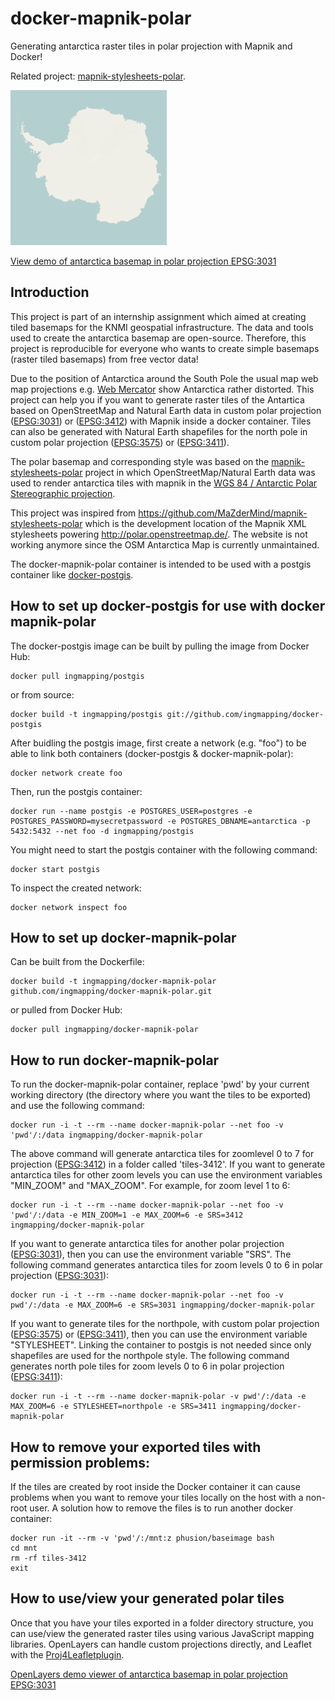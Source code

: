 # docker-mapnik-polar
Generating antarctica raster tiles in polar projection with Mapnik and Docker!

Related project: [mapnik-stylesheets-polar](https://github.com/ingmapping/mapnik-stylesheets-polar/).

<img src="https://github.com/ingmapping/mapnik-stylesheets-polar/blob/master/demo.gif" width="250">

[View demo of antarctica basemap in polar projection EPSG:3031](https://tileserver.ingmapping.com/osm_antarctica/index.html)

## Introduction  

This project is part of an internship assignment which aimed at creating tiled basemaps for the KNMI geospatial infrastructure. The data and tools used to create the antarctica basemap are open-source. Therefore, this project is reproducible for everyone who wants to create simple basemaps (raster tiled basemaps) from free vector data! 

Due to the position of Antarctica around the South Pole the usual map web map projections e.g. [Web Mercator](https://epsg.io/3857) show Antarctica rather distorted. This project can help you if you want to generate raster tiles of the Antartica based on OpenStreetMap and Natural Earth data in custom polar projection ([EPSG:3031](https://epsg.io/3031)) or ([EPSG:3412](https://epsg.io/3412)) with Mapnik inside a docker container. Tiles can also be generated with Natural Earth shapefiles for the north pole in custom polar projection ([EPSG:3575](https://epsg.io/3031)) or ([EPSG:3411](https://epsg.io/3411)).

The polar basemap and corresponding style was based on the [mapnik-stylesheets-polar](https://github.com/ingmapping/mapnik-stylesheets-polar/) project in which OpenStreetMap/Natural Earth data was used to render antarctica tiles with mapnik in the [WGS 84 / Antarctic Polar Stereographic projection](https://epsg.io/3031).

This project was inspired from https://github.com/MaZderMind/mapnik-stylesheets-polar which is the development location of the Mapnik XML stylesheets powering http://polar.openstreetmap.de/. The website is not working anymore since the OSM Antarctica Map is currently unmaintained. 

The docker-mapnik-polar container is intended to be used with a postgis container like [docker-postgis](https://github.com/ingmapping/docker-postgis).

## How to set up docker-postgis for use with docker mapnik-polar

The docker-postgis image can be built by pulling the image from Docker Hub:

```
docker pull ingmapping/postgis
```
or from source:

```
docker build -t ingmapping/postgis git://github.com/ingmapping/docker-postgis
```

After buidling the postgis image, first create a network (e.g. "foo") to be able to link both containers (docker-postgis & docker-mapnik-polar): 

```
docker network create foo
```

Then, run the postgis container:

```
docker run --name postgis -e POSTGRES_USER=postgres -e POSTGRES_PASSWORD=mysecretpassword -e POSTGRES_DBNAME=antarctica -p 5432:5432 --net foo -d ingmapping/postgis
```
You might need to start the postgis container with the following command:

```
docker start postgis
```

To inspect the created network:

```
docker network inspect foo
```

## How to set up docker-mapnik-polar

Can be built from the Dockerfile:

```
docker build -t ingmapping/docker-mapnik-polar github.com/ingmapping/docker-mapnik-polar.git
```

or pulled from Docker Hub:

```
docker pull ingmapping/docker-mapnik-polar
```

## How to run docker-mapnik-polar

To run the docker-mapnik-polar container, replace 'pwd' by your current working directory (the directory where you want the tiles to be exported) and use the following command:

```
docker run -i -t --rm --name docker-mapnik-polar --net foo -v 'pwd'/:/data ingmapping/docker-mapnik-polar
```

The above command will generate antarctica tiles for zoomlevel 0 to 7 for projection ([EPSG:3412](https://epsg.io/3412)) in a folder called 'tiles-3412'. If you want to generate antarctica tiles for other zoom levels you can use the environment variables "MIN_ZOOM" and "MAX_ZOOM". For example, for zoom level 1 to 6:

```
docker run -i -t --rm --name docker-mapnik-polar --net foo -v 'pwd'/:/data -e MIN_ZOOM=1 -e MAX_ZOOM=6 -e SRS=3412 ingmapping/docker-mapnik-polar
```
If you want to generate antarctica tiles for another polar projection ([EPSG:3031](https://epsg.io/3031)), then you can use the environment variable "SRS". The following command generates antarctica tiles for zoom levels 0 to 6 in polar projection ([EPSG:3031](https://epsg.io/3031)):

```
docker run -i -t --rm --name docker-mapnik-polar --net foo -v pwd'/:/data -e MAX_ZOOM=6 -e SRS=3031 ingmapping/docker-mapnik-polar
```

If you want to generate tiles for the northpole, with custom polar projection ([EPSG:3575](https://epsg.io/3031)) or ([EPSG:3411](https://epsg.io/3411)), then you can use the environment variable "STYLESHEET". Linking the container to postgis is not needed since only shapefiles are used for the northpole style. The following command generates north pole tiles for zoom levels 0 to 6 in polar projection ([EPSG:3411](https://epsg.io/3411)):

```
docker run -i -t --rm --name docker-mapnik-polar -v pwd'/:/data -e MAX_ZOOM=6 -e STYLESHEET=northpole -e SRS=3411 ingmapping/docker-mapnik-polar
```

## How to remove your exported tiles with permission problems: 

If the tiles are created by root inside the Docker container it can cause problems when you want to remove your tiles locally on the host with a non-root user. A solution how to remove the files is to run another docker container:

```
docker run -it --rm -v 'pwd'/:/mnt:z phusion/baseimage bash 
cd mnt 
rm -rf tiles-3412
exit
```

## How to use/view your generated polar tiles

Once that you have your tiles exported in a folder directory structure, you can use/view the generated raster tiles using various JavaScript mapping libraries. OpenLayers can handle custom projections directly, and Leaflet with the [Proj4Leafletplugin](https://kartena.github.io/Proj4Leaflet/). 

[OpenLayers demo viewer of antarctica basemap in polar projection EPSG:3031](https://tileserver.ingmapping.com/osm_antarctica/index.html)
